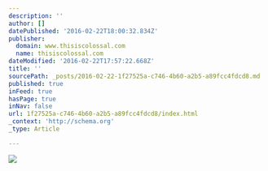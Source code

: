 ```yaml
---
description: ''
author: []
datePublished: '2016-02-22T18:00:32.834Z'
publisher:
  domain: www.thisiscolossal.com
  name: thisiscolossal.com
dateModified: '2016-02-22T17:57:22.668Z'
title: ''
sourcePath: _posts/2016-02-22-1f27525a-c746-4b60-a2b5-a89fcc4fdcd8.md
published: true
inFeed: true
hasPage: true
inNav: false
url: 1f27525a-c746-4b60-a2b5-a89fcc4fdcd8/index.html
_context: 'http://schema.org'
_type: Article

---
```

![](http://www.thisiscolossal.com/wp-content/uploads/2016/02/pantonio-1.jpg)